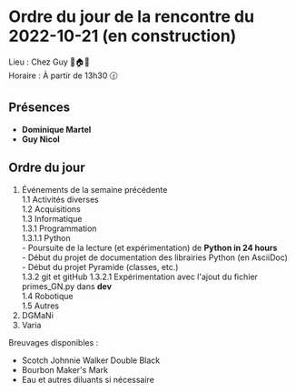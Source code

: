 # Ordre du jour de la rencontre du 2022-10-21 (en construction)
Lieu :    Chez Guy 🌲🏠🌳  
Horaire : À partir de 13h30 🕜  
## Présences
* **Dominique Martel**
* **Guy Nicol**

## Ordre du jour
1. Événements de la semaine précédente  
  1.1  Activités diverses  
  1.2  Acquisitions  
  1.3 Informatique  
    1.3.1 Programmation  
      1.3.1.1 Python  
               - Poursuite de la lecture (et expérimentation) de **Python in 24 hours**  
               - Début du projet de documentation des librairies Python (en AsciiDoc)  
               - Début du projet Pyramide (classes, etc.)  
    1.3.2 git et gitHub 
      1.3.2.1 Expérimentation avec l'ajout du fichier primes_GN.py dans **dev**  
  1.4 Robotique  
  1.5 Autres  
2. DGMaNi  
3. Varia  



Breuvages disponibles :
  * Scotch Johnnie Walker Double Black
  * Bourbon Maker's Mark
  * Eau et autres diluants si nécessaire
